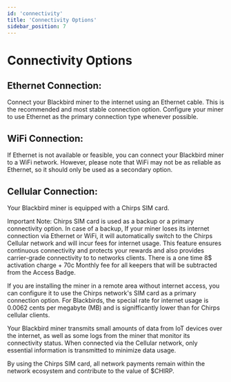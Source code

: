 ```yaml
---
id: 'connectivity'
title: 'Connectivity Options'
sidebar_position: 7
---
```


# Connectivity Options

## Ethernet Connection: 

Connect your Blackbird miner to the internet using an Ethernet cable. This is the recommended and most stable connection option. Configure your miner to use Ethernet as the primary connection type whenever possible.

## WiFi Connection: 

If Ethernet is not available or feasible, you can connect your Blackbird miner to a WiFi network. However, please note that WiFi may not be as reliable as Ethernet, so it should only be used as a secondary option.

## Cellular Connection: 

Your Blackbird miner is equipped with a Chirps SIM card. 

Important Note: Chirps SIM card is used as a backup or a primary connectivity option. In case of a backup, If your miner loses its internet connection via Ethernet or WiFi, it will automatically switch to the Chirps Cellular network and will incur fees for internet usage. This feature ensures continuous connectivity and protects your rewards and also provides carrier-grade connectivity to to networks clients. There is a one time 8$ activation charge + 70c Monthly fee for all keepers that will be subtracted from the Access Badge. 

If you are installing the miner in a remote area without internet access, you can configure it to use the Chirps network's SIM card as a primary connection option. For Blackbirds, the special rate for internet usage is 0.0062 cents per megabyte (MB) and is signifficantly lower than for Chirps cellular clients.

Your Blackbird miner transmits small amounts of data from IoT devices over the internet, as well as some logs from the miner that monitor its connectivity status. When connected via the Cellular network, only essential information is transmitted to minimize data usage.

By using the Chirps SIM card, all network payments remain within the network ecosystem and contribute to the value of $CHIRP.
